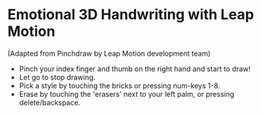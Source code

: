 # Emotional 3D Handwriting with Leap Motion
(Adapted from Pinchdraw by Leap Motion development team)
- Pinch your index finger and thumb on the right hand and start to draw!
- Let go to stop drawing.
- Pick a style by touching the bricks or pressing num-keys 1-8.
- Erase by touching the 'erasers' next to your left palm, or pressing delete/backspace.